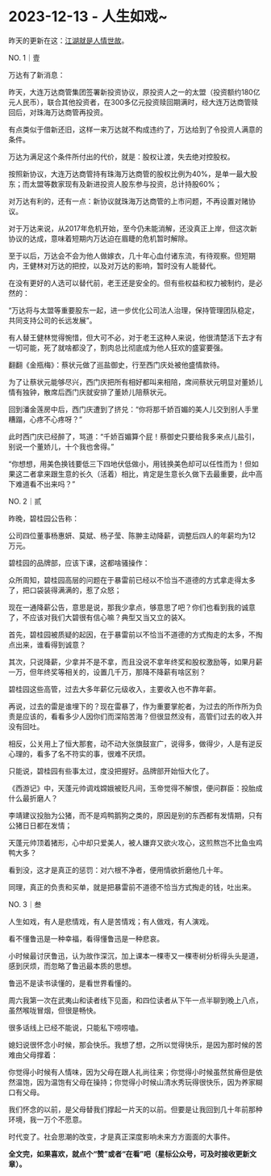 # 2023-12-13 - 人生如戏~

昨天的更新在这：[江湖就是人情世故](http://mp.weixin.qq.com/s?__biz=Mzg2OTkwNzE4MA==&mid=2247491731&idx=1&sn=22323c297363085a2b2627fc3ff0bfff&chksm=ce974f10f9e0c6060fd428198214ef12b5855b7aaa60d2826ab7a092653b0b5ccf1d9980513a&scene=21#wechat_redirect)。

NO. 1｜壹

万达有了新消息：

昨天，大连万达商管集团签署新投资协议，原投资人之一的太盟（投资额约180亿元人民币），联合其他投资者，在300多亿元投资赎回期满时，经大连万达商管赎回后，对珠海万达商管再投资。

有点类似于借新还旧，这样一来万达就不构成违约了，万达给到了令投资人满意的条件。

万达为满足这个条件所付出的代价，就是：股权让渡，失去绝对控股权。

按照新协议，大连万达商管持有珠海万达商管的股权比例为40%，是单一最大股东；而太盟等数家现有及新进投资人股东参与投资，总计持股60%；

对万达有利的，还有一点：新协议就珠海万达商管的上市问题，不再设置对赌协议。

对于万达来说，从2017年危机开始，至今仍未能消解，还没真正上岸，但这次新协议的达成，意味着短期内万达迫在眉睫的危机暂时解除。

至于以后，万达会不会为他人做嫁衣，几十年心血付诸东流，有待观察。但短期内，王健林对万达的把控，以及对万达的影响，暂时没有人能替代。

在没有更好的人选可以替代前，老王还是安全的。但有些权益和权力被制约，是必然的：

“万达将与太盟等重要股东一起，进一步优化公司法人治理，保持管理团队稳定，共同支持公司的长远发展”。

有人替王健林觉得惋惜，但大可不必，对于老王这种人来说，他很清楚活下去才有一切可能，死了就啥都没了，割肉总比彻底成为他人狂欢的盛宴要强。

翻翻《金瓶梅》：蔡状元做了巡盐御史，行至西门庆处被他盛情款待。

为了让蔡状元能够尽兴，西门庆把所有相好都叫来相陪，席间蔡状元明显对董娇儿情有独钟，散席后西门庆就安排了董娇儿陪蔡状元。

回到潘金莲房中后，西门庆遭到了挤兑：“你将那千娇百媚的美人儿交到别人手里糟蹋，心疼不心疼呀？”

此时西门庆已经醉了，骂道：“千娇百媚算个屁！蔡御史只要给我多来点儿盐引，别说一个董娇儿，十个我也舍得。”

“你想想，用美色换钱要低三下四地伏低做小，用钱换美色却可以任性而为！但如果这二者拿来跟生意的长久（活着）相比，肯定是生意长久做下去最重要，此中高下难道看不出来吗？”

NO. 2｜贰

昨晚，碧桂园公告称：

公司四位董事杨惠妍、莫斌、杨子莹、陈翀主动降薪，调整后四人的年薪均为12万元。

碧桂园的品牌部，应该下课，这都啥骚操作：

众所周知，碧桂园高层的问题在于暴雷前已经以不恰当不道德的方式拿走得太多了，把口袋装得满满的，惹了众怒；

现在一通降薪公告，意思是说，那我少拿点，够意思了吧？你们也看到我的诚意了，不应该对我们大碧很有信心嘛？典型又当又立的装X。

首先，碧桂园被质疑的起因，在于暴雷前以不恰当不道德的方式掏走的太多，不掏点出来，谁看得到诚意？

其次，只说降薪，少拿并不是不拿，而且没说不拿年终奖和股权激励等，如果月薪一万，但年终奖等相关的，设置几千万，那降不降薪有啥区别？

碧桂园这些高管，过去大多年薪亿元级收入，主要收入也不靠年薪。

再说，过去的雷是谁埋下的？现在雷暴了，作为重要掌舵者，为过去的所作所为负责是应该的，看看多少人因你们而深陷苦海？但很显然没有，高管们过去的收入并没有回吐。

相反，公关用上了恒大那套，动不动大张旗鼓宣广，说得多，做得少，人是有逆反心理的，看多了名不符实的事，很难不厌烦。

只能说，碧桂园有些事太过，度没把握好。品牌部开始恒大化了。

《西游记》中，天蓬元帅调戏嫦娥被贬凡间，玉帝觉得不解恨，便问群臣：投胎成什么最折磨人？

李靖建议投胎为公猪，而不是鸡鸭鹅狗之类的，原因是别的东西都有发情期，只有公猪日日都在发情；

天蓬元帅顶着猪形，心中却只爱美人，被人嫌弃又欲火攻心，这煎熬岂不比鱼虫鸡鸭大多？

看到没，这才是真正的惩罚：对六根不净者，便用情欲折磨他几十年。

同理，真正的负责和买单，就是把暴雷前不道德不恰当方式掏走的钱，吐出来。

NO. 3｜叁

人生如戏，有人是悲情戏，有人是苦情戏；有人做戏，有人演戏。

看不懂鲁迅是一种幸福，看得懂鲁迅是一种悲哀。

小时候最讨厌鲁迅，认为故作深沉，加上课本一棵枣又一棵枣树分析得头头是道，感到厌烦，而忽略了鲁迅最本质的思想。

鲁迅不是读书读懂的，是看世界看懂的。

周六我第一次在武夷山和读者线下见面，和四位读者从下午一点半聊到晚上八点，虽然喉咙冒烟，但很是畅快。

很多话线上已经不能说，只能私下唠唠嗑。

媳妇说很怀念小时候，那会快乐。我想了想，之所以觉得快乐，是因为那时候的苦难由父母撑着：

你觉得小时候有人情味，因为父母在跟人礼尚往来；你觉得小时候虽然贫瘠但是依然温饱，因为温饱有父母在操持；你觉得小时候山清水秀玩得很快乐，因为养家糊口有父母。

我们怀念的以前，是父母替我们撑起一片天的以前。但要是让我回到几十年前那种环境，我一万个不愿意。

时代变了。社会思潮的改变，才是真正深度影响未来方方面面的大事件。

**全文完，如果喜欢，就点个“赞”或者“在看”吧（星标公众号，可及时接收更新文章）。**